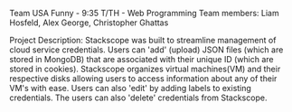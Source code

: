Team USA Funny - 9:35 T/TH - Web Programming 
Team members: Liam Hosfeld, Alex George, Christopher Ghattas 

Project Description: Stackscope was built to streamline management of cloud service credentials. Users can 'add' (upload) JSON files (which are stored in MongoDB) that are associated with their unique ID (which are stored in cookies). Stackscope organizes virtual machines(VM) and their respective disks allowing users to access information about any of their VM's with ease. Users can also 'edit' by adding labels to existing credentials. The users can also 'delete' credentials from Stackscope. 
